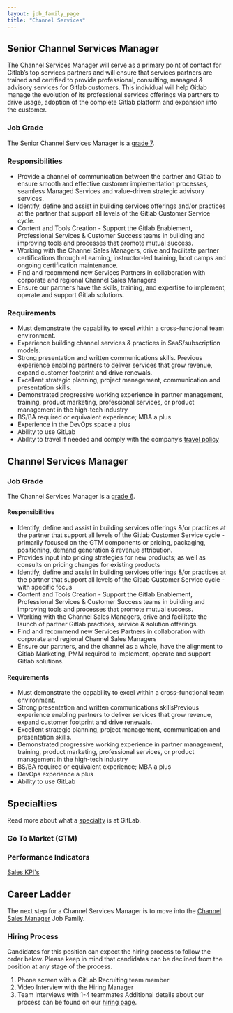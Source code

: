 ```yaml
---
layout: job_family_page
title: "Channel Services"
---
```


## Senior Channel Services Manager

The Channel Services Manager will serve as a primary point of contact for Gitlab’s top services partners and will ensure that services partners are trained and certified to provide professional, consulting, managed  & advisory services for Gitlab customers. This individual will help Gitlab manage the evolution of its professional services offerings via partners to drive usage, adoption of the complete Gitlab platform and expansion into the customer.

### Job Grade

The Senior Channel Services Manager is a [grade 7](/handbook/total-rewards/compensation/compensation-calculator/#gitlab-job-grades).

### Responsibilities

* Provide a channel of communication between the partner and Gitlab to ensure smooth and effective customer implementation processes, seamless Managed Services and value-driven strategic advisory services.
* Identify, define and assist in building services offerings and/or practices at the partner that support all levels of the Gitlab Customer Service cycle.
* Content and Tools Creation - Support the Gitlab Enablement, Professional Services & Customer Success teams in building and improving tools and processes that promote mutual success.
* Working with the Channel Sales Managers, drive and facilitate partner certifications through eLearning, instructor-led training, boot camps and ongoing certification maintenance.
* Find and recommend new Services Partners in collaboration with corporate and regional Channel Sales Managers
* Ensure our partners have the skills, training, and expertise to implement, operate  and support Gitlab solutions.

### Requirements

* Must demonstrate the capability to excel within a cross-functional team environment.
* Experience building channel services & practices in SaaS/subscription models.
* Strong presentation and written communications skills. Previous experience enabling partners to deliver services that grow revenue, expand customer footprint and drive renewals.
* Excellent strategic planning, project management, communication and presentation skills.
* Demonstrated progressive working experience in partner management, training, product marketing, professional services, or product management in the high-tech industry
* BS/BA required or equivalent experience; MBA a plus
* Experience in the DevOps space a plus
* Ability to use GitLab
* Ability to travel if needed and comply with the company’s [travel policy](https://about.gitlab.com/handbook/travel/) 

## Channel Services Manager

### Job Grade

The Channel Services Manager is a [grade 6](/handbook/total-rewards/compensation/compensation-calculator/#gitlab-job-grades).

#### Responsibilities

* Identify, define and assist in building services offerings &/or practices at the partner that support all levels of the Gitlab Customer Service cycle - primarily focused on the GTM components or pricing, packaging, positioning, demand generation & revenue attribution.
* Provides input into pricing strategies for new products; as well as consults on pricing changes for existing products
* Identify, define and assist in building services offerings &/or practices at the partner that support all levels of the Gitlab Customer Service cycle - with specific focus
* Content and Tools Creation - Support the Gitlab Enablement, Professional Services & Customer Success teams in building and improving tools and processes that promote mutual success.
* Working with the Channel Sales Managers, drive and facilitate the launch of partner Gitlab practices, service & solution offerings.
* Find and recommend new Services Partners in collaboration with corporate and regional Channel Sales Managers
* Ensure our partners, and the channel as a whole,  have the alignment to Gitlab Marketing, PMM required  to implement, operate  and support Gitlab solutions.

#### Requirements

* Must demonstrate the capability to excel within a cross-functional team environment.
* Strong presentation and written communications skillsPrevious experience enabling partners to deliver services that grow revenue, expand customer footprint and drive renewals.
* Excellent strategic planning, project management, communication and presentation skills.
* Demonstrated progressive working experience in partner management, training, product marketing, professional services, or product management in the high-tech industry
* BS/BA required or equivalent experience; MBA a plus
* DevOps experience a plus
* Ability to use GitLab

## Specialties

Read more about what a [specialty](/handbook/hiring/vacancies/#definitions) is at GitLab.

### Go To Market (GTM)

### Performance Indicators
[Sales KPI's](https://internal-handbook.gitlab.io/handbook/company/performance-indicators/sales/#kpi-summary)

## Career Ladder

The next step for a Channel Services Manager is to move into the [Channel Sales Manager](/job-families/sales/channel-sales-manager/) Job Family.

### Hiring Process
Candidates for this position can expect the hiring process to follow the order below. Please keep in mind that candidates can be declined from the position at any stage of the process.
1. Phone screen with a GitLab Recruiting team member
2. Video Interview with the Hiring Manager
3. Team Interviews with 1-4 teammates
Additional details about our process can be found on our [hiring page](/handbook/hiring/).
